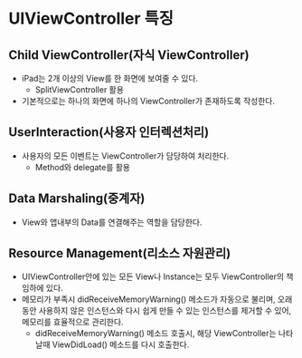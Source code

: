 # UIViewController 특징


## Child ViewController(자식 ViewController)

* iPad는 2개 이상의 View를 한 화면에 보여줄 수 있다.
	* SplitViewController 활용
* 기본적으로는 하나의 화면에 하나의 ViewController가 존재하도록 작성한다.


## UserInteraction(사용자 인터렉션처리)

* 사용자의 모든 이벤트는 ViewController가 담당하여 처리한다.
	* Method와 delegate를 활용


## Data Marshaling(중계자)

* View와 앱내부의 Data를 연결해주는 역할을 담당한다.

## Resource Management(리소스 자원관리)

* UIViewController안에 있는 모든 View나 Instance는 모두 ViewController의 책임하에 있다.
* 메모리가 부족시 didReceiveMemoryWarning() 메소드가 자동으로 불리며, 오래동안 사용하지 않은 인스턴스와 다시 쉽게 만들 수 있는 인스턴스를 제거할 수 있어, 메모리를 효율적으로 관리한다.
	* didReceiveMemoryWarning() 메소드 호출시, 해당 ViewController는 나타날때 ViewDidLoad() 메소드를 다시 호출한다.